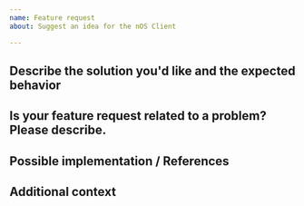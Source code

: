 ```yaml
---
name: Feature request
about: Suggest an idea for the nOS Client

---
```


<!-- A clear and concise description of feature you'd like to see and why. -->
## Describe the solution you'd like and the expected behavior



<!-- A clear and concise description of what the problem is.  -->
## Is your feature request related to a problem? Please describe.



<!--- If you have an idea or reference of how to implement this, suggest it here -->
## Possible implementation / References



<!-- Add any other context or screenshots about the feature request here. -->
## Additional context
